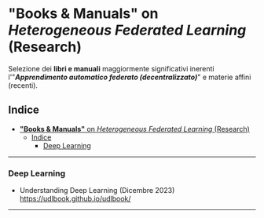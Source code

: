# **"Books & Manuals"** on *Heterogeneous Federated Learning* (Research)
Selezione dei **libri e manuali** maggiormente significativi inerenti l'"_**Apprendimento automatico federato (decentralizzato)**_" e materie affini (recenti).
 
## Indice
- [**"Books \& Manuals"** on *Heterogeneous Federated Learning* (Research)](#books--manuals-on-heterogeneous-federated-learning-research)
  - [Indice](#indice)
    - [Deep Learning](#deep-learning)

 

-------------


###  Deep Learning    

* Understanding Deep Learning (Dicembre 2023)   
https://udlbook.github.io/udlbook/       


---------------------